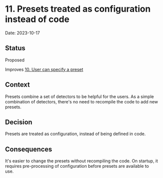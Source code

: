 # 11. Presets treated as configuration instead of code

Date: 2023-10-17

## Status

Proposed

Improves [10. User can specify a preset](0010-user-can-specify-a-preset.md)

## Context

Presets combine a set of detectors to be helpful for the users.
As a simple combination of detectors, there's no need to recompile the code to add new presets.

## Decision

Presets are treated as configuration, instead of being defined in code.

## Consequences

It's easier to change the presets without recompiling the code.
On startup, it requires pre-processing of configuration before presets are available to use.
